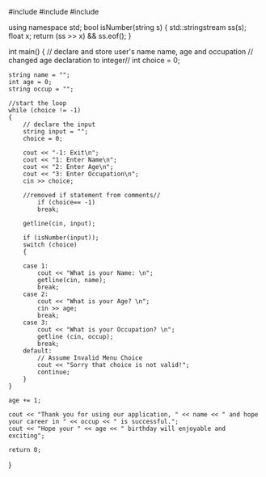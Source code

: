 #include <iostream>
#include <sstream>
#include <string>

using namespace std;
bool isNumber(string s)
{
	std::stringstream ss(s);
	float x;
	return (ss >> x) && ss.eof();
}

int main()
{
	// declare and store user's name name, age and occupation
	// changed age declaration to integer//
	int choice = 0;
	
	string name = "";
	int age = 0;
	string occup = "";

	//start the loop
	while (choice != -1)
	{
		// declare the input
		string input = "";
		choice = 0;

		cout << "-1: Exit\n";
		cout << "1: Enter Name\n";
		cout << "2: Enter Age\n";
		cout << "3: Enter Occupation\n";
		cin >> choice;

		//removed if statement from comments//
			if (choice== -1)
			break; 

		getline(cin, input);
		
		if (isNumber(input));
		switch (choice)
		{

		case 1:
			cout << "What is your Name: \n";
			getline(cin, name);
			break;
		case 2:
			cout << "What is your Age? \n";
			cin >> age;
			break;
		case 3:
			cout << "What is your Occupation? \n";
			getline (cin, occup);
			break;
		default:
			// Assume Invalid Menu Choice
			cout << "Sorry that choice is not valid!";
			continue;
		}
	}

	age += 1;

	cout << "Thank you for using our application, " << name << " and hope your career in " << occup << " is successful.";
	cout << "Hope your " << age << " birthday will enjoyable and exciting";

	return 0;
}
